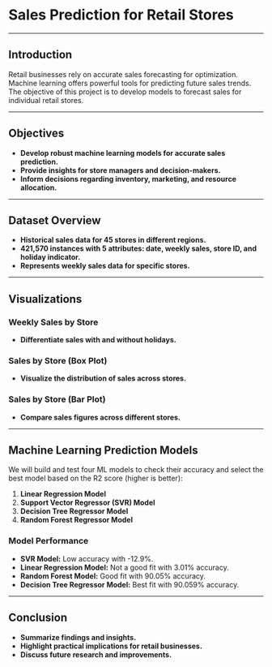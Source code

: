 # Sales Prediction for Retail Stores

---

## Introduction

Retail businesses rely on accurate sales forecasting for optimization. Machine learning offers powerful tools for predicting future sales trends. The objective of this project is to develop models to forecast sales for individual retail stores.

---

## Objectives

- **Develop robust machine learning models for accurate sales prediction.**
- **Provide insights for store managers and decision-makers.**
- **Inform decisions regarding inventory, marketing, and resource allocation.**

---

## Dataset Overview

- **Historical sales data for 45 stores in different regions.**
- **421,570 instances with 5 attributes: date, weekly sales, store ID, and holiday indicator.**
- **Represents weekly sales data for specific stores.**

---

## Visualizations

### Weekly Sales by Store
- **Differentiate sales with and without holidays.**

### Sales by Store (Box Plot)
- **Visualize the distribution of sales across stores.**

### Sales by Store (Bar Plot)
- **Compare sales figures across different stores.**

---

## Machine Learning Prediction Models

We will build and test four ML models to check their accuracy and select the best model based on the R2 score (higher is better):

1. **Linear Regression Model**
2. **Support Vector Regressor (SVR) Model**
3. **Decision Tree Regressor Model**
4. **Random Forest Regressor Model**

### Model Performance
- **SVR Model:** Low accuracy with -12.9%.
- **Linear Regression Model:** Not a good fit with 3.01% accuracy.
- **Random Forest Model:** Good fit with 90.05% accuracy.
- **Decision Tree Regressor Model:** Best fit with 90.059% accuracy.

---

## Conclusion

- **Summarize findings and insights.**
- **Highlight practical implications for retail businesses.**
- **Discuss future research and improvements.**






